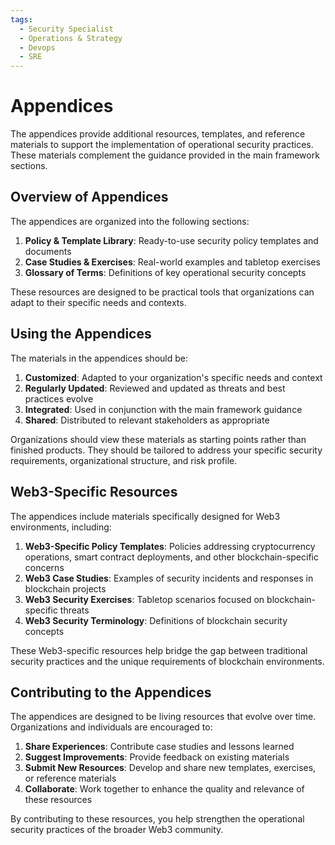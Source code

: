 ```yaml
---
tags:
  - Security Specialist
  - Operations & Strategy
  - Devops
  - SRE
---
```


# Appendices

The appendices provide additional resources, templates, and reference materials to support the implementation of operational security practices. These materials complement the guidance provided in the main framework sections.

## Overview of Appendices

The appendices are organized into the following sections:

1. **Policy & Template Library**: Ready-to-use security policy templates and documents
2. **Case Studies & Exercises**: Real-world examples and tabletop exercises
3. **Glossary of Terms**: Definitions of key operational security concepts

These resources are designed to be practical tools that organizations can adapt to their specific needs and contexts.

## Using the Appendices

The materials in the appendices should be:

1. **Customized**: Adapted to your organization's specific needs and context
2. **Regularly Updated**: Reviewed and updated as threats and best practices evolve
3. **Integrated**: Used in conjunction with the main framework guidance
4. **Shared**: Distributed to relevant stakeholders as appropriate

Organizations should view these materials as starting points rather than finished products. They should be tailored to address your specific security requirements, organizational structure, and risk profile.

## Web3-Specific Resources

The appendices include materials specifically designed for Web3 environments, including:

1. **Web3-Specific Policy Templates**: Policies addressing cryptocurrency operations, smart contract deployments, and other blockchain-specific concerns
2. **Web3 Case Studies**: Examples of security incidents and responses in blockchain projects
3. **Web3 Security Exercises**: Tabletop scenarios focused on blockchain-specific threats
4. **Web3 Security Terminology**: Definitions of blockchain security concepts

These Web3-specific resources help bridge the gap between traditional security practices and the unique requirements of blockchain environments.

## Contributing to the Appendices

The appendices are designed to be living resources that evolve over time. Organizations and individuals are encouraged to:

1. **Share Experiences**: Contribute case studies and lessons learned
2. **Suggest Improvements**: Provide feedback on existing materials
3. **Submit New Resources**: Develop and share new templates, exercises, or reference materials
4. **Collaborate**: Work together to enhance the quality and relevance of these resources

By contributing to these resources, you help strengthen the operational security practices of the broader Web3 community.
